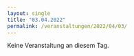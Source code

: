 ```yaml
---
layout: single
title: "03.04.2022"
permalink: /veranstaltungen/2022/04/03/
---
```


Keine Veranstaltung an diesem Tag.
